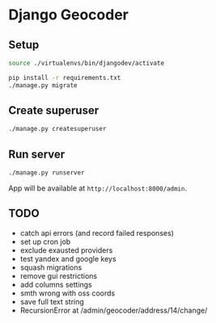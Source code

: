 Django Geocoder
====

Setup
----

```bash
source ./virtualenvs/bin/djangodev/activate

pip install -r requirements.txt
./manage.py migrate
```

Create superuser
----

```bash
./manage.py createsuperuser
```

Run server
----

```bash
./manage.py runserver
```

App will be available at `http://localhost:8000/admin`.

TODO
----

- catch api errors (and record failed responses)
- set up cron job
- exclude exausted providers
- test yandex and google keys
- squash migrations
- remove gui restrictions
- add columns settings
- smth wrong with oss coords
- save full text string
- RecursionError at /admin/geocoder/address/14/change/
